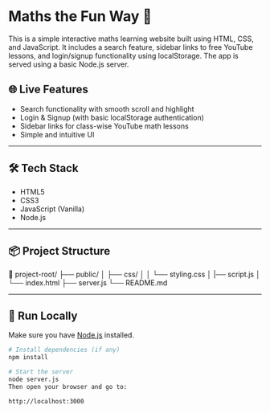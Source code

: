 # Maths the Fun Way 🧮

This is a simple interactive maths learning website built using HTML, CSS, and JavaScript. It includes a search feature, sidebar links to free YouTube lessons, and login/signup functionality using localStorage. The app is served using a basic Node.js server.

## 🌐 Live Features

- Search functionality with smooth scroll and highlight
- Login & Signup (with basic localStorage authentication)
- Sidebar links for class-wise YouTube math lessons
- Simple and intuitive UI

---

## 🛠 Tech Stack

- HTML5
- CSS3
- JavaScript (Vanilla)
- Node.js

---

## 📦 Project Structure

📁 project-root/
├── public/
│ ├── css/
│ │ └── styling.css
│ |── script.js
│ └── index.html
├── server.js
└── README.md



---

## 🚀 Run Locally

Make sure you have [Node.js](https://nodejs.org/) installed.

```bash
# Install dependencies (if any)
npm install

# Start the server
node server.js
Then open your browser and go to:

http://localhost:3000
